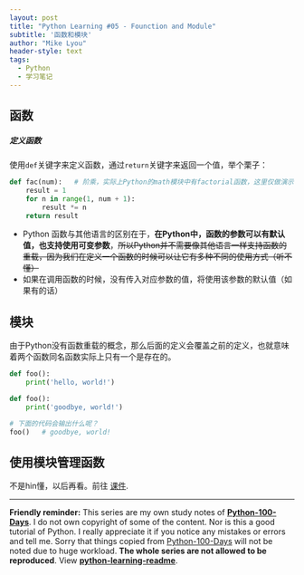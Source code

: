 ```yaml
---
layout: post
title: "Python Learning #05 - Founction and Module"
subtitle: '函数和模块'
author: "Mike Lyou"
header-style: text
tags:
  - Python
  - 学习笔记
---
```



## 函数

##### 定义函数

使用`def`关键字来定义函数，通过`return`关键字来返回一个值，举个栗子：

```python
def fac(num):   # 阶乘，实际上Python的math模块中有factorial函数，这里仅做演示
    result = 1
    for n in range(1, num + 1):
        result *= n
    return result
```

- Python 函数与其他语言的区别在于，**在Python中，函数的参数可以有默认值，也支持使用可变参数**，~~所以Python并不需要像其他语言一样支持函数的重载，因为我们在定义一个函数的时候可以让它有多种不同的使用方式（听不懂）~~
- 如果在调用函数的时候，没有传入对应参数的值，将使用该参数的默认值（如果有的话）

## 模块

由于Python没有函数重载的概念，那么后面的定义会覆盖之前的定义，也就意味着两个函数同名函数实际上只有一个是存在的。

```python
def foo():
    print('hello, world!')

def foo():
    print('goodbye, world!')

# 下面的代码会输出什么呢？
foo()   # goodbye, world!
```

## 使用模块管理函数

不是hin懂，以后再看。前往 [课件](https://github.com/jackfrued/Python-100-Days/blob/master/Day01-15/06.函数和模块的使用.md#用模块管理函数).



------------
**Friendly reminder:** This series are my own study notes of **[Python-100-Days](https://github.com/jackfrued/Python-100-Days)**. I do not own copyright of some of the content. Nor is this a good tutorial of Python. I really appreciate it if you notice any mistakes or errors and tell me. Sorry that things copied from [Python-100-Days](https://github.com/jackfrued/Python-100-Days) will not be noted due to huge workload. **The whole series are not allowed to be reproduced**. View **[python-learning-readme](https://mikelyou.com/2020/01/02/python-learning-00-readme/)**.
